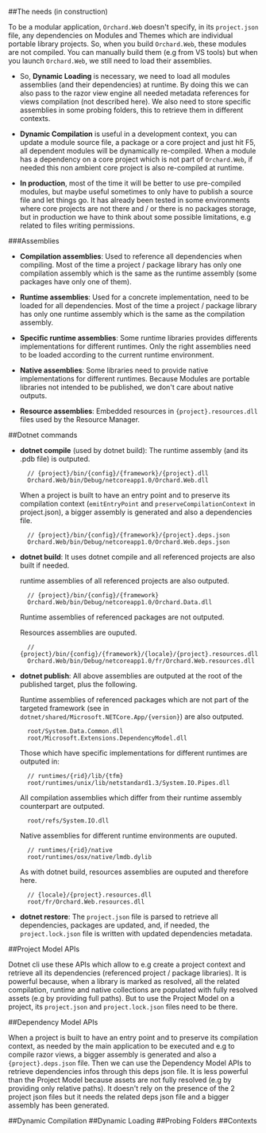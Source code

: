 ##The needs (in construction)

To be a modular application, `Orchard.Web` doesn't specify, in its `project.json` file, any dependencies on Modules and Themes which are individual portable library projects. So, when you build `Orchard.Web`, these modules are not compiled. You can manually build them (e.g from VS tools) but when you launch `Orchard.Web`, we still need to load their assemblies.

- So, **Dynamic Loading** is necessary, we need to load all modules assemblies (and their dependencies) at runtime. By doing this we can also pass to the razor view engine all needed metadata references for views compilation (not described here). We also need to store specific assemblies in some probing folders, this to retrieve them in different contexts.

- **Dynamic Compilation** is useful in a development context, you can update a module source file, a package or a core project and just hit F5, all dependent modules will be dynamically re-compiled. When a module has a dependency on a core project which is not part of `Orchard.Web`, if needed this non ambient core project is also re-compiled at runtime.

- **In production**, most of the time it will be better to use pre-compiled modules, but maybe useful sometimes to only have to publish a source file and let things go. It has already been tested in some environments where core projects are not there and / or there is no packages storage, but in production we have to think about some possible limitations, e.g related to files writing permissions.

###Assemblies

- **Compilation assemblies**: Used to reference all dependencies when compiling. Most of the time a project / package library has only one compilation assembly which is the same as the runtime assembly (some packages have only one of them).

- **Runtime assemblies**: Used for a concrete implementation, need to be loaded for all dependencies. Most of the time a project / package library has only one runtime assembly which is the same as the compilation assembly.

- **Specific runtime assemblies**: Some runtime libraries provides differents implementations for different runtimes. Only the right assemblies need to be loaded according to the current runtime environment.

- **Native assemblies**: Some libraries need to provide native implementations for different runtimes. Because Modules are portable libraries not intended to be published, we don't care about native outputs.

- **Resource assemblies**: Embedded resources in `{project}.resources.dll` files used by the Resource Manager.

##Dotnet commands

- **dotnet compile** (used by dotnet build): The runtime assembly (and its .pdb file) is outputed.

        // {project}/bin/{config}/{framework}/{project}.dll
        Orchard.Web/bin/Debug/netcoreapp1.0/Orchard.Web.dll

    When a project is built to have an entry point and to preserve its compilation context (`emitEntryPoint` and `preserveCompilationContext` in project.json), a bigger assembly is generated and also a dependencies file.

        // {project}/bin/{config}/{framework}/{project}.deps.json
        Orchard.Web/bin/Debug/netcoreapp1.0/Orchard.Web.deps.json

- **dotnet build**: It uses dotnet compile and all referenced projects are also built if needed.

    runtime assemblies of all referenced projects are also outputed.

        // {project}/bin/{config}/{framework}
        Orchard.Web/bin/Debug/netcoreapp1.0/Orchard.Data.dll

    Runtime assemblies of referenced packages are not outputed.

    Resources assemblies are ouputed.

        // {project}/bin/{config}/{framework}/{locale}/{project}.resources.dll
        Orchard.Web/bin/Debug/netcoreapp1.0/fr/Orchard.Web.resources.dll

- **dotnet publish**: All above assemblies are outputed at the root of the published target, plus the following.

    Runtime assemblies of referenced packages which are not part of the targeted framework (see in `dotnet/shared/Microsoft.NETCore.App/{version}`) are also outputed.

        root/System.Data.Common.dll
        root/Microsoft.Extensions.DependencyModel.dll

    Those which have specific implementations for different runtimes are outputed in:

        // runtimes/{rid}/lib/{tfm}
        root/runtimes/unix/lib/netstandard1.3/System.IO.Pipes.dll

    All compilation assemblies which differ from their runtime assembly counterpart are outputed.

        root/refs/System.IO.dll

    Native assemblies for different runtime environments are ouputed.

        // runtimes/{rid}/native
        root/runtimes/osx/native/lmdb.dylib

    As with dotnet build, resources assemblies are ouputed and therefore here.

        // {locale}/{project}.resources.dll
        root/fr/Orchard.Web.resources.dll

- **dotnet restore**: The `project.json` file is parsed to retrieve all dependencies, packages are updated, and, if needed, the `project.lock.json` file is written with updated dependencies metadata.

##Project Model APIs

Dotnet cli use these APIs which allow to e.g create a project context and retrieve all its dependencies (referenced project / package libraries). It is powerful because, when a library is marked as resolved, all the related compilation, runtime and native collections are populated with fully resolved assets (e.g by providing full paths). But to use the Project Model on a project, its `project.json` and `project.lock.json` files need to be there.

##Dependency Model APIs

When a project is built to have an entry point and to preserve its compilation context, as needed by the main application to be executed and e.g to compile razor views, a bigger assembly is generated and also a `{project}.deps.json` file. Then we can use the Dependency Model APIs to retrieve dependencies infos through this deps json file. It is less powerful than the Project Model because assets are not fully resolved (e.g by providing only relative paths). It doesn't rely on the presence of the 2 project json files but it needs the related deps json file and a bigger assembly has been generated.


##Dynamic Compilation
##Dynamic Loading
##Probing Folders
##Contexts


